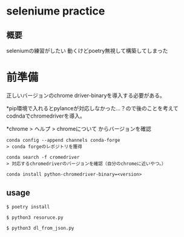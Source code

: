 # seleniume practice

## 概要
seleniumの練習がしたい
動くけどpoetry無視して構築してしまった

# 前準備
正しいバージョンのchrome driver-binaryを導入する必要がある。

*pip環境で入れるとpylanceが対応しなかった…？ので後のことを考えてcodndaでchromedriverを導入。

*chrome > ヘルプ > chromeについて からバージョンを確認

```
conda config --append channels conda-forge
> conda forgeのレポジトリを獲得

conda search -f cromedriver
> 対応するchromedriverのバージョンを確認（自分のchromeに近いやつ。）

conda install python-chromedriver-binary=<version>
```

## usage

```
$ poetry install

$ python3 resoruce.py

$ python3 dl_from_json.py

```


